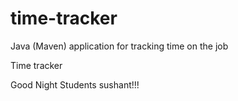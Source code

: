 # time-tracker
Java (Maven) application for tracking time on the job

Time tracker

Good Night Students sushant!!!
